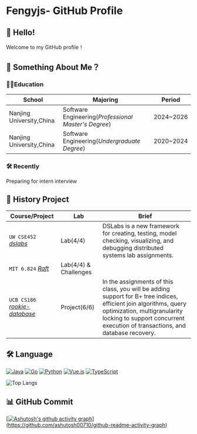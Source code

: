 # Fengyjs- GitHub Profile

## 👋 Hello!

Welcome to my GitHub profile！

## 🤧 Something About Me？

### 🧑‍🎓Education

| School                   | Majoring                                             | Period    |
| ------------------------ | ---------------------------------------------------- | --------- |
| Nanjing University,China | Software Engineering(*Professional Master's Degree*) | 2024~2026 |
| Nanjing University,China | Software Engineering(*Undergraduate Degree*)         | 2020~2024 |

### 🛠️ Recently

Preparing for intern interview

## 💼 History Project

| Course/Project                                               | Lab                   | Brief                                                        |
| ------------------------------------------------------------ | --------------------- | ------------------------------------------------------------ |
| `UW CSE452` [*dslabs*](https://github.com/Fengryjs/UW-dslabs) | Lab(4/4)              | DSLabs is a new framework for creating, testing, model checking, visualizing, and debugging distributed systems lab assignments. |
| `MIT 6.824` [*Raft*](https://github.com/Fengryjs/MIT6.824-Raft) | Lab(4/4) & Challenges |                                                              |
| `UCB CS186` [*rookie-database*](https://github.com/Fengryjs/UCB-cs186-sp24) | Project(6/6)          | In the assignments of this class, you will be adding support for B+ tree indices, efficient join algorithms, query optimization, multigranularity locking to support concurrent execution of transactions, and database recovery. |

## 🛠️ Language

[![Java](https://img.shields.io/badge/Java-%23ED8B00?logo=java&logoColor=white)](https://www.oracle.com/java/) [![Go](https://img.shields.io/badge/GoLang-%2300ADD8?logo=go&logoColor=white)](https://go.dev/) [![Python](https://img.shields.io/badge/Python-%233776AB?logo=python&logoColor=white)](https://www.python.org/)  [![Vue.js](https://img.shields.io/badge/Vue.js-%234FC08D.svg?&logo=Vue.js&logoColor=white)](https://vuejs.org/) [![TypeScript](https://img.shields.io/badge/TypeScript-%23007ACC?logo=typescript&logoColor=white)](https://www.typescriptlang.org/)

![Top Langs](https://github-readme-stats.vercel.app/api/top-langs/?username=Fengryjs&layout=compact)

## 📊 GitHub Commit

[[![Ashutosh's github activity graph](https://github-readme-activity-graph.vercel.app/graph?username=Fengryjs&theme=dracula)](https://github.com/ashutosh00710/github-readme-activity-graph)](https://github.com/ashutosh00710/github-readme-activity-graph)

